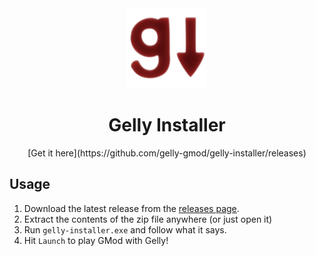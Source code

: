 <div align="center">
  <img src="./branding/gelly_installer_readme.png" width=128 height=128 alt="Gelly Installer" />
  <h1>Gelly Installer</h1>
  [Get it here](https://github.com/gelly-gmod/gelly-installer/releases)
</div>

## Usage

1. Download the latest release from the [releases page](https://github.com/gelly-gmod/gelly-installer/releases).
2. Extract the contents of the zip file anywhere (or just open it)
3. Run `gelly-installer.exe` and follow what it says.
4. Hit `Launch` to play GMod with Gelly!